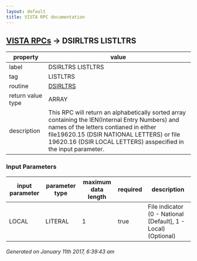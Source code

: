 ```yaml
---
layout: default
title: VISTA RPC documentation
---
```




## [VISTA RPCs](TableOfContent.md) &#8594; DSIRLTRS LISTLTRS 

 property | value 
--- | --- 
 label | DSIRLTRS LISTLTRS
 tag | LISTLTRS
 routine | [DSIRLTRS](http://code.osehra.org/dox/Routine_DSIRLTRS_source.html)
 return value type | ARRAY
 description | This RPC will return an alphabetically sorted array containing the IEN(Internal Entry Numbers) and names of the letters contianed in either file19620.15 (DSIR NATIONAL LETTERS) or file 19620.16 (DSIR LOCAL LETTERS) asspecified in the input parameter.

### Input Parameters

| input parameter | parameter type | maximum data length | required | description | 
| --- | --- | --- | --- | --- | 
| LOCAL | LITERAL | 1 | true | File indicator (0 - National [Default], 1 - Local) (Optional) | 




 ###### Generated on January 11th 2017, 6:39:43 am